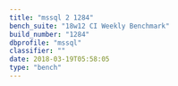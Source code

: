 ```yaml
---
title: "mssql 2 1284"
bench_suite: "18w12 CI Weekly Benchmark"
build_number: "1284"
dbprofile: "mssql"
classifier: ""
date: 2018-03-19T05:58:05
type: "bench"
---
```

